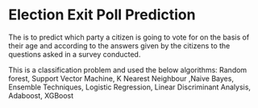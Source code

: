 # Election Exit Poll Prediction
 The is to predict which party a citizen is going to vote for on the basis of their age and according to the answers given by the citizens to the questions asked in a survey conducted.
 
 This is a classification problem and used the below algorithms:
 Random forest, Support Vector Machine, K Nearest Neighbour ,Naive Bayes, Ensemble Techniques, Logistic Regression, Linear Discriminant Analysis, Adaboost, XGBoost
